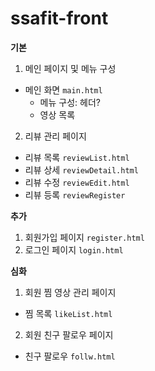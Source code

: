 # ssafit-front

**기본**
1. 메인 페이지 및 메뉴 구성

- 메인 화면 ```main.html```
    - 메뉴 구성: 헤더?
    - 영상 목록

2. 리뷰 관리 페이지

- 리뷰 목록 ```reviewList.html```
- 리뷰 상세 ```reviewDetail.html```
- 리뷰 수정 ```reviewEdit.html```
- 리뷰 등록 ```reviewRegister```


**추가**
1. 회원가입 페이지 ```register.html```
2. 로그인 페이지 ```login.html```



**심화**

1. 회원 찜 영상 관리 페이지
- 찜 목록 ```likeList.html```
2. 회원 친구 팔로우 페이지
- 친구 팔로우 ```follw.html```